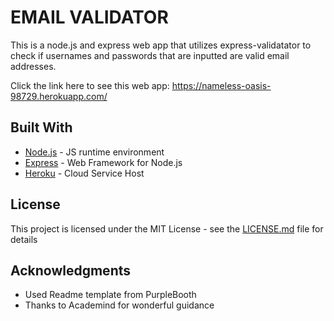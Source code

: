 # EMAIL VALIDATOR

This is a node.js and express web app that utilizes express-validatator to check if usernames and passwords that are inputted are valid
email addresses.

Click the link here to see this web app: https://nameless-oasis-98729.herokuapp.com/

## Built With

* [Node.js](https://nodejs.org/en/) - JS runtime environment
* [Express](https://expressjs.com/) - Web Framework for Node.js
* [Heroku](https://dashboard.heroku.com/apps) - Cloud Service Host

## License

This project is licensed under the MIT License - see the [LICENSE.md](LICENSE.md) file for details

## Acknowledgments

* Used Readme template from PurpleBooth
* Thanks to Academind for wonderful guidance


